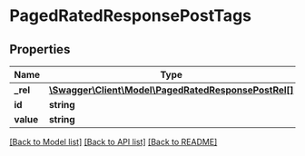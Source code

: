 # PagedRatedResponsePostTags

## Properties
Name | Type | Description | Notes
------------ | ------------- | ------------- | -------------
**_rel** | [**\Swagger\Client\Model\PagedRatedResponsePostRel[]**](PagedRatedResponsePostRel.md) |  | [optional] 
**id** | **string** |  | [optional] 
**value** | **string** |  | [optional] 

[[Back to Model list]](../README.md#documentation-for-models) [[Back to API list]](../README.md#documentation-for-api-endpoints) [[Back to README]](../README.md)


